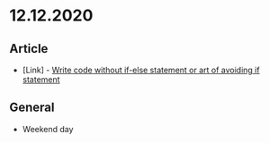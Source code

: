 # 12.12.2020

## Article

- \[Link\] - [Write code without if-else statement or art of avoiding if statement](https://medium.com/front-end-weekly/write-code-without-if-else-statement-or-art-of-avoiding-if-statement-4e44f0248c25)

## General

- Weekend day
